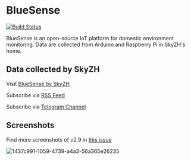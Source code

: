 # BlueSense

[![Build Status](https://travis-ci.org/SkyZH/BlueSense.svg?branch=master)](https://travis-ci.org/SkyZH/BlueSense)

BlueSense is an open-source IoT platform for domestic environment monitoring. Data are collected from Arduino and Raspberry Pi in SkyZH's home.

## Data collected by SkyZH

Visit [BlueSense by SkyZH](https://bluesense.skyzh.xyz/)

Subscribe via [RSS Feed](https://bluesense.skyzh.xyz/feed)

Subscribe via [Telegram Channel](https://t.me/thebluesense)

## Screenshots

Find more screenshots of v2.9 in [this issue](https://github.com/SkyZH/BlueSense/issues/5)

![1437c991-1059-4739-a4a3-56a365e26235](https://user-images.githubusercontent.com/4198311/32688348-0a0a7d5e-c70a-11e7-990f-ae909532f02b.PNG)
